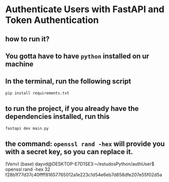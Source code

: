 # Authenticate Users with FastAPI and Token Authentication

## how to run it?

## You gotta have to have `python` installed on ur machine

## In the terminal, run the following script

```
pip install requirements.txt
```

## to run the project, if you already have the dependencies installed, run this

```
fastapi dev main.py
```

## the command: `openssl rand -hex` will provide you with a secret key, so you can replace it.

(Venv) (base) dayvd@DESKTOP-E7D1SE3:~/estudosPython/authUser$ openssl rand -hex 32
f28b1f77d37c40ffff81657765012a1e223c1d54e6eb7d858dfe207e55f02d5a
